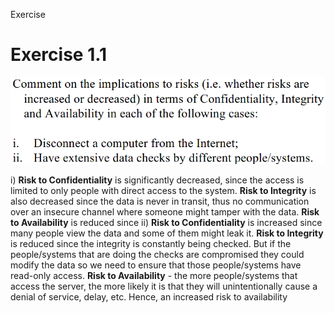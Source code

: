Exercise

# Exercise 1.1
![bb048581cc1509d148c99236368d15d5.png](../_resources/69639836d2534a0aa40b374eeb1e5da9.png)

i)
**Risk to Confidentiality** is significantly decreased, since the access is limited to only people with direct access to the system.
**Risk to Integrity** is also decreased since the data is never in transit, thus no communication over an insecure channel where someone might tamper with the data.
**Risk to Availability** is reduced since
ii)
**Risk to Confidentiality** is increased since many people view the data and some of them might leak it.
**Risk to Integrity** is reduced since the integrity is constantly being checked. But if the people/systems that are doing the checks are compromised they could modify the data so we need to ensure that those people/systems have read-only access.
**Risk to Availability** - the more people/systems that access the server, the more likely it is that they will unintentionally cause a denial of service, delay, etc. Hence, an increased risk to availability

